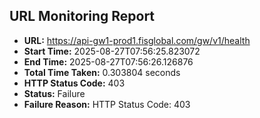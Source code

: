 ## URL Monitoring Report

- **URL:** https://api-gw1-prod1.fisglobal.com/gw/v1/health
- **Start Time:** 2025-08-27T07:56:25.823072
- **End Time:** 2025-08-27T07:56:26.126876
- **Total Time Taken:** 0.303804 seconds
- **HTTP Status Code:** 403
- **Status:** Failure
- **Failure Reason:** HTTP Status Code: 403
